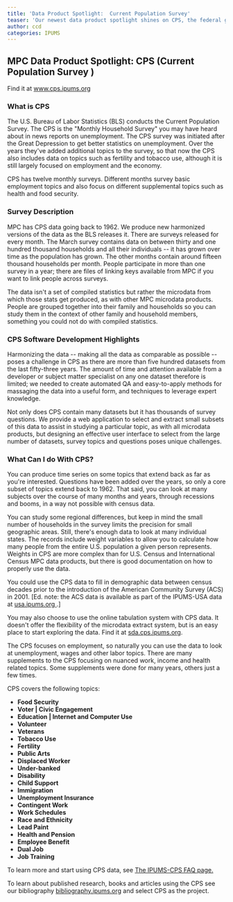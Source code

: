 ```yaml
---
title: 'Data Product Spotlight:  Current Population Survey'
teaser: 'Our newest data product spotlight shines on CPS, the federal government's monthly survey on employment in America, among other topics.'
author: ccd
categories: IPUMS
---
```


## MPC Data Product Spotlight: CPS (__Current Population Survey__ )

Find it at <a href="www.cps.ipums.org"> www.cps.ipums.org</a>

### What is CPS

The U.S. Bureau of Labor Statistics (BLS) conducts the Current Population Survey. The CPS is the "Monthly Household Survey" you may have heard about in news reports on unemployment.  The CPS survey was initiated after the Great Depression to get better statistics on unemployment.  Over the years they've added additional topics to the survey, so that now the CPS also includes data on topics such as fertility and tobacco use, although it is still largely focused on employment and the economy.

CPS has twelve monthly surveys. Different months survey basic employment topics and also focus on different supplemental topics such as health and food security.  

### Survey Description  

MPC has CPS data going back to 1962. We produce new harmonized versions of the data as the BLS releases it.  There are surveys released for every month. The March survey contains data on between thirty and one hundred thousand households and all their individuals -- it has grown over time as the population has grown. The other months contain around fifteen thousand households per month. People participate in more than one survey in a year; there are files of linking keys available from MPC if you want to link people across surveys. 

The data isn't a set of compiled statistics but rather the microdata from which those stats get produced, as with other MPC microdata products. People are grouped together into their family and households so you can study them in the context of other family and household members, something you could not do with compiled statistics.

### CPS Software Development Highlights

Harmonizing the data -- making all the data as comparable as possible --  poses a challenge in CPS as there are more than five hundred datasets from the last fifty-three years. The amount of time and attention available from a developer or subject matter specialist on any one dataset therefore is limited; we needed to create automated QA and easy-to-apply methods for massaging the data into a useful form, and techniques to leverage expert knowledge. 

Not only does CPS contain many datasets but it has thousands of survey questions. We provide a web application to select and extract small subsets of this data to assist in studying a particular topic, as with all microdata products, but designing an effective user interface to select from the large number of datasets, survey topics and questions poses unique challenges.

### What Can I do With CPS?

You can produce time series on some topics that extend back as far as you're interested.  Questions have been added over the years, so only a core subset of topics extend back to 1962. That said, you can look at many subjects over the course of many months and years, through recessions and booms, in a way not possible with census data. 

You can study some regional differences, but keep in mind the small number of households in the survey limits the precision for small geographic areas. Still, there's enough data to look at many individual states. The records include weight variables to allow you to calculate how many people from the entire U.S. population a given person represents. Weights in CPS are more complex than for U.S. Census and International Census MPC data products, but there is good documentation on how to properly use the data.

You could use the CPS data to fill in demographic data between census decades prior to the introduction of the American Community Survey (ACS) in 2001. [Ed. note: the ACS data is available as part of the IPUMS-USA data at <a href="http://usa.ipums.org"> usa.ipums.org </a>.]

You may also choose to use the online tabulation system with CPS data. It doesn't offer the flexibility of the microdata extract system, but is an easy place to start exploring the data. Find it at <a href="https://cps.ipums.org/cps/sda.shtml"> sda.cps.ipums.org</a>.

The CPS focuses on employment, so naturally you can use the data to look at unemployment, wages and other labor topics. There are many supplements to the CPS focusing on nuanced work, income and health related topics. Some supplements were done for many years, others just a few times.

CPS covers the following topics:

* __Food Security__
*  __Voter | Civic Engagement__
* __Education | Internet and Computer Use__
* __Volunteer__
* __Veterans__
* __Tobacco Use__
* __Fertility__
* __Public Arts__
* __Displaced Worker__
* __Under-banked__
* __Disability__
* __Child Support__
* __Immigration__
* __Unemployment Insurance__
* __Contingent Work__
* __Work Schedules__
* __Race and Ethnicity__
* __Lead Paint__
* __Health and Pension__
* __Employee Benefit__
* __Dual Job__
* __Job Training__

To learn more and start using CPS data, see <a href="https://cps.ipums.org/cps-action/faq">The IPUMS-CPS FAQ page.</a>

To learn about published research, books and articles using the CPS see our bibliography <a href="https://bibliography.ipums.org"> bibliography.ipums.org</a> and select CPS as the project.



